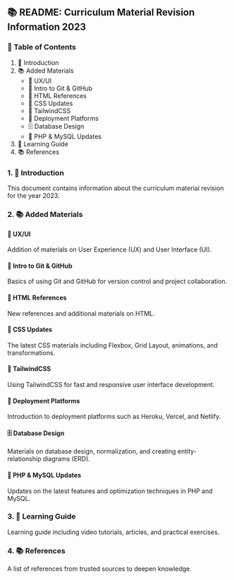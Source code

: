 ## 📚 README: Curriculum Material Revision Information 2023

### 📖 Table of Contents

1. 📌 Introduction
2. 📚 Added Materials
   - 🎨 UX/UI
   - 🔧 Intro to Git & GitHub
   - 📄 HTML References
   - 🎨 CSS Updates
   - 🌟 TailwindCSS
   - 🚀 Deployment Platforms
   - 🗄️ Database Design
   - 🔄 PHP & MySQL Updates
3. 📝 Learning Guide
4. 📚 References

### 1. 📌 Introduction

This document contains information about the curriculum material revision for the year 2023.

### 2. 📚 Added Materials

#### 🎨 UX/UI

Addition of materials on User Experience (UX) and User Interface (UI).

#### 🔧 Intro to Git & GitHub

Basics of using Git and GitHub for version control and project collaboration.

#### 📄 HTML References

New references and additional materials on HTML.

#### 🎨 CSS Updates

The latest CSS materials including Flexbox, Grid Layout, animations, and transformations.

#### 🌟 TailwindCSS

Using TailwindCSS for fast and responsive user interface development.

#### 🚀 Deployment Platforms

Introduction to deployment platforms such as Heroku, Vercel, and Netlify.

#### 🗄️ Database Design

Materials on database design, normalization, and creating entity-relationship diagrams (ERD).

#### 🔄 PHP & MySQL Updates

Updates on the latest features and optimization techniques in PHP and MySQL.

### 3. 📝 Learning Guide

Learning guide including video tutorials, articles, and practical exercises.

### 4. 📚 References

A list of references from trusted sources to deepen knowledge.


